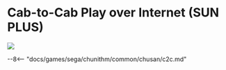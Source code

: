 # Cab-to-Cab Play over Internet (SUN PLUS)
<img src="/img/chunithm/sdhd/sunplus.png">

--8<-- "docs/games/sega/chunithm/common/chusan/c2c.md"
